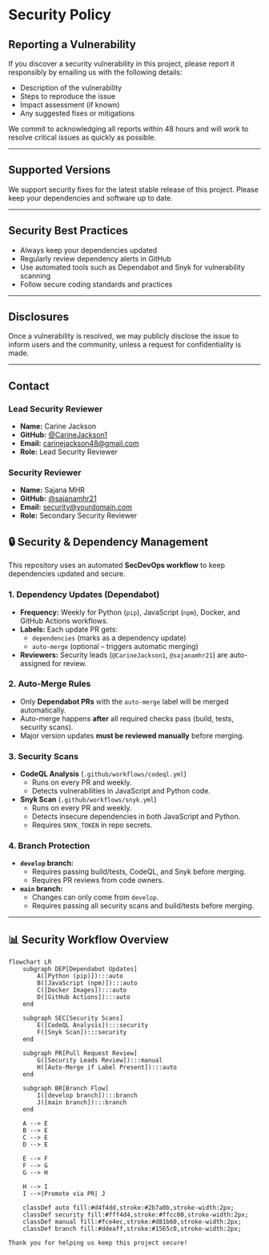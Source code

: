 # Security Policy

## Reporting a Vulnerability

If you discover a security vulnerability in this project, please report it responsibly by emailing us with the following details:

- Description of the vulnerability  
- Steps to reproduce the issue  
- Impact assessment (if known)  
- Any suggested fixes or mitigations  

We commit to acknowledging all reports within 48 hours and will work to resolve critical issues as quickly as possible.

---

## Supported Versions

We support security fixes for the latest stable release of this project. Please keep your dependencies and software up to date.

---

## Security Best Practices

- Always keep your dependencies updated  
- Regularly review dependency alerts in GitHub  
- Use automated tools such as Dependabot and Snyk for vulnerability scanning  
- Follow secure coding standards and practices  

---

## Disclosures

Once a vulnerability is resolved, we may publicly disclose the issue to inform users and the community, unless a request for confidentiality is made.

---

## Contact

### Lead Security Reviewer
- **Name:** Carine Jackson  
- **GitHub:** [@CarineJackson1](https://github.com/CarineJackson1)  
- **Email:** carinejackson48@gmail.com 
- **Role:** Lead Security Reviewer

### Security Reviewer
- **Name:** Sajana MHR  
- **GitHub:** [@sajanamhr21](https://github.com/sajanamhr21)  
- **Email:** security@yourdomain.com  
- **Role:** Secondary Security Reviewer

## 🔒 Security & Dependency Management

This repository uses an automated **SecDevOps workflow** to keep dependencies updated and secure.

### 1. Dependency Updates (Dependabot)
- **Frequency:** Weekly for Python (`pip`), JavaScript (`npm`), Docker, and GitHub Actions workflows.
- **Labels:** Each update PR gets:
  - `dependencies` (marks as a dependency update)
  - `auto-merge` (optional – triggers automatic merging)
- **Reviewers:** Security leads (`@CarineJackson1`, `@sajanamhr21`) are auto-assigned for review.

### 2. Auto-Merge Rules
- Only **Dependabot PRs** with the `auto-merge` label will be merged automatically.
- Auto-merge happens **after** all required checks pass (build, tests, security scans).
- Major version updates **must be reviewed manually** before merging.

### 3. Security Scans
- **CodeQL Analysis** (`.github/workflows/codeql.yml`)
  - Runs on every PR and weekly.
  - Detects vulnerabilities in JavaScript and Python code.
- **Snyk Scan** (`.github/workflows/snyk.yml`)
  - Runs on every PR and weekly.
  - Detects insecure dependencies in both JavaScript and Python.
  - Requires `SNYK_TOKEN` in repo secrets.

### 4. Branch Protection
- **`develop` branch:**
  - Requires passing build/tests, CodeQL, and Snyk before merging.
  - Requires PR reviews from code owners.
- **`main` branch:**
  - Changes can only come from `develop`.
  - Requires passing all security scans and build/tests before merging.

---

## 📊 Security Workflow Overview

```mermaid
flowchart LR
    subgraph DEP[Dependabot Updates]
        A([Python (pip)]):::auto
        B([JavaScript (npm)]):::auto
        C([Docker Images]):::auto
        D([GitHub Actions]):::auto
    end

    subgraph SEC[Security Scans]
        E([CodeQL Analysis]):::security
        F([Snyk Scan]):::security
    end

    subgraph PR[Pull Request Review]
        G([Security Leads Review]):::manual
        H([Auto-Merge if Label Present]):::auto
    end

    subgraph BR[Branch Flow]
        I([develop branch]):::branch
        J([main branch]):::branch
    end

    A --> E
    B --> E
    C --> E
    D --> E

    E --> F
    F --> G
    G --> H

    H --> I
    I -->|Promote via PR| J

    classDef auto fill:#d4f4dd,stroke:#2b7a0b,stroke-width:2px;
    classDef security fill:#fff4d4,stroke:#ffcc00,stroke-width:2px;
    classDef manual fill:#fce4ec,stroke:#d81b60,stroke-width:2px;
    classDef branch fill:#ddeaff,stroke:#1565c0,stroke-width:2px;

Thank you for helping us keep this project secure!
```

